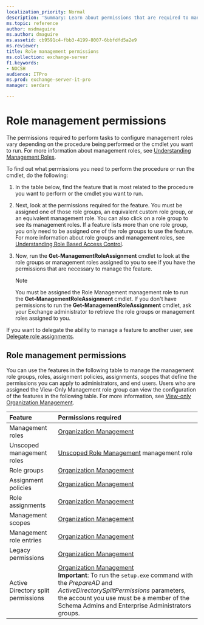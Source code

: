 ```yaml
---
localization_priority: Normal
description: 'Summary: Learn about permissions that are required to manage role management in Exchange Server 2016 and Exchange Server 2019.'
ms.topic: reference
author: msdmaguire
ms.author: dmaguire
ms.assetid: cb9591c4-fbb3-4199-8007-6bbfdfd5a2e9
ms.reviewer:
title: Role management permissions
ms.collection: exchange-server
f1.keywords:
- NOCSH
audience: ITPro
ms.prod: exchange-server-it-pro
manager: serdars

---
```


# Role management permissions

The permissions required to perform tasks to configure management roles vary depending on the procedure being performed or the cmdlet you want to run. For more information about management roles, see [Understanding Management Roles](../../../ExchangeServer2013/understanding-management-roles-exchange-2013-help.md).

To find out what permissions you need to perform the procedure or run the cmdlet, do the following:

1. In the table below, find the feature that is most related to the procedure you want to perform or the cmdlet you want to run.

2. Next, look at the permissions required for the feature. You must be assigned one of those role groups, an equivalent custom role group, or an equivalent management role. You can also click on a role group to see its management roles. If a feature lists more than one role group, you only need to be assigned one of the role groups to use the feature. For more information about role groups and management roles, see [Understanding Role Based Access Control](../../../ExchangeServer2013/understanding-role-based-access-control-exchange-2013-help.md).

3. Now, run the **Get-ManagementRoleAssignment** cmdlet to look at the role groups or management roles assigned to you to see if you have the permissions that are necessary to manage the feature.

    > [!NOTE]
    > You must be assigned the Role Management management role to run the **Get-ManagementRoleAssignment** cmdlet. If you don't have permissions to run the **Get-ManagementRoleAssignment** cmdlet, ask your Exchange administrator to retrieve the role groups or management roles assigned to you.

If you want to delegate the ability to manage a feature to another user, see [Delegate role assignments](../../../ExchangeServer2013/delegate-role-assignments-exchange-2013-help.md).

## Role management permissions

You can use the features in the following table to manage the management role groups, roles, assignment policies, assignments, scopes that define the permissions you can apply to administrators, and end users. Users who are assigned the View-Only Management role group can view the configuration of the features in the following table. For more information, see [View-only Organization Management](../../../ExchangeServer2013/view-only-organization-management-exchange-2013-help.md).

|**Feature**|**Permissions required**|
|:-----|:-----|
|Management roles|[Organization Management](../../../ExchangeServer2013/organization-management-exchange-2013-help.md)|
|Unscoped management roles|[Unscoped Role Management](../../../ExchangeServer2013/unscoped-role-management-role-exchange-2013-help.md) management role|
|Role groups|[Organization Management](../../../ExchangeServer2013/organization-management-exchange-2013-help.md)|
|Assignment policies|[Organization Management](../../../ExchangeServer2013/organization-management-exchange-2013-help.md)|
|Role assignments|[Organization Management](../../../ExchangeServer2013/organization-management-exchange-2013-help.md)|
|Management scopes|[Organization Management](../../../ExchangeServer2013/organization-management-exchange-2013-help.md)|
|Management role entries|[Organization Management](../../../ExchangeServer2013/organization-management-exchange-2013-help.md)|
|Legacy permissions|[Organization Management](../../../ExchangeServer2013/organization-management-exchange-2013-help.md)|
|Active Directory split permissions|[Organization Management](../../../ExchangeServer2013/organization-management-exchange-2013-help.md) <br/> **Important**: To run the `setup.exe` command with the _PrepareAD_ and _ActiveDirectorySplitPermissions_ parameters, the account you use must be a member of the Schema Admins and Enterprise Administrators groups.|